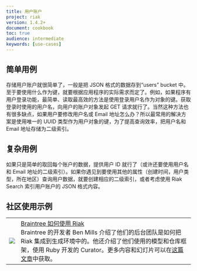```yaml
---
title: 用户账户
project: riak
version: 1.4.2+
document: cookbook
toc: true
audience: intermediate
keywords: [use-cases]
---
```


## 简单用例

存储用户账户就很简单了，一般是把 JSON 格式的数据存到“users” bucket 中。至于要使用什么作为键，就要根据应用程序的实际需求而定了。例如，如果程序有用户登录功能，最简单、读取最高效的方法是使用登录用户名作为对象的键。获取登录时使用的用户名，向用户的账户对象发起 GET 请求就行了。当然这种方法也有很多缺点，如果用户要修改用户名或 Email 地址怎么办？所以最常用的解决方案是使用唯一的 UUID 类型作为用户对象的键，为了提高查询效率，把用户名和 Email 地址存储为二级索引。

## 复杂用例

如果只是简单的取回每个账户的数据，提供用户 ID 就行了（或许还要使用用户名和 Email 地址的二级索引）。如果你遇见到要使用其他的属性（创建时间，用户类型，所在地区）查询用户数据，就要创建相应的二级索引，或者考虑使用 Riak Search 索引用户账户的 JSON 格式内容。

## 社区使用示例

<table class="links">
  <tr>
    <td><a href="https://player.vimeo.com/video/47535803" target="_blank" title="Braintree 如何使用 Riak"><img class="vid_img"src="http://b.vimeocdn.com/ts/329/711/329711886_640.jpg"/></a>
    </td>
    <td><a href="https://player.vimeo.com/video/47535803" target="_blank" title="Braintree 如何使用 Riak">Braintree 如何使用 Riak</a>
    <br>
    Braintree 的开发者 Ben Mills 介绍了他们的后台团队是如何把 Riak 集成到生成环境中的。他还介绍了他们使用的模型和仓库框架，使用 Ruby 开发的 Curator。更多内容和幻灯片可以在<a href="http://basho.com/blog/technical/2012/08/14/riak-at-braintree/" target="_blank">这篇文章</a>中获取。
    </td>
  </tr>
</table>
